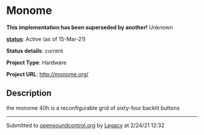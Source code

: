 # Monome

**This implementation has been superseded by another!**
Unknown

**[status](https://ccrma.stanford.edu/~matt/OSC/implementation-status.html)**: Active (as of 15-Mar-21)

**Status details**: 
current

**Project Type**: Hardware

**Project URL**: <http://monome.org/>

## Description

the monome 40h is a reconfigurable grid of sixty-four backlit buttons

---
Submitted to [opensoundcontrol.org](https://opensoundcontrol.org) by [Legacy](https://web.archive.org) at 2/24/21 12:32
